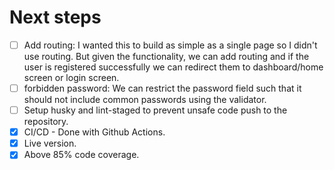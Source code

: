 # Next steps

- [ ] Add routing:
      I wanted this to build as simple as a single page so I didn't use routing. But given the functionality, we can add routing and if the user is registered successfully we can redirect them to dashboard/home screen or login screen.
- [ ] forbidden password:
      We can restrict the password field such that it should not include common passwords using the validator.
- [ ] Setup husky and lint-staged to prevent unsafe code push to the repository.
- [x] CI/CD - Done with Github Actions.
- [x] Live version.
- [x] Above 85% code coverage.
